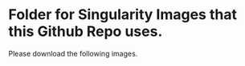 # Folder for Singularity Images that this Github Repo uses.

Please download the following images.


